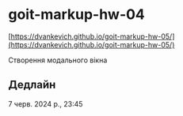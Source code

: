 # goit-markup-hw-04

[https://dvankevich.github.io/goit-markup-hw-05/](https://dvankevich.github.io/goit-markup-hw-05/)

Створення модального вікна

## Дедлайн

7 черв. 2024 р., 23:45
